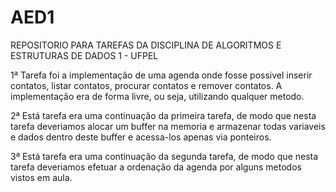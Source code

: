 # AED1
REPOSITORIO PARA TAREFAS DA DISCIPLINA DE ALGORITMOS E ESTRUTURAS DE DADOS 1 - UFPEL

1ª Tarefa foi a implementação de uma agenda onde fosse possivel inserir contatos, listar contatos, procurar contatos e remover contatos. A implementação era de forma livre, ou seja, utilizando qualquer metodo. 

2ª Está tarefa era uma continuação da primeira tarefa, de modo que nesta tarefa deveriamos alocar um buffer na memoria e armazenar todas variaveis e dados dentro deste buffer e acessa-los apenas via ponteiros. 

3ª Está tarefa era uma continuação da segunda tarefa, de modo que nesta tarefa deveriamos efetuar a ordenação da agenda por alguns metodos vistos em aula.
